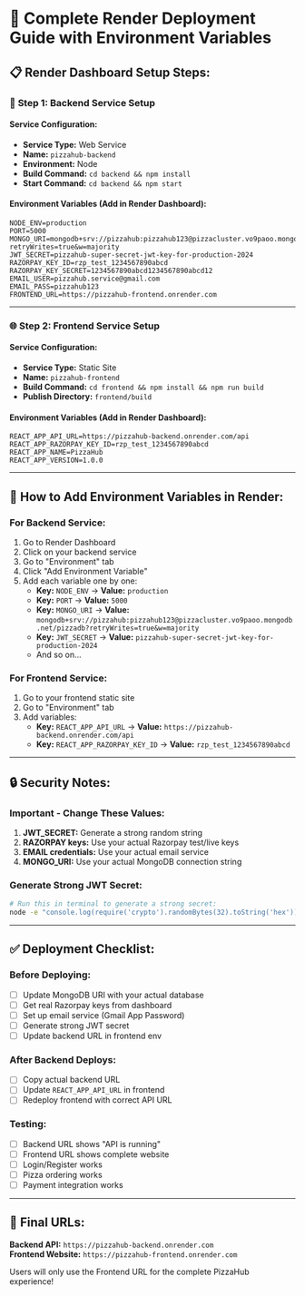 # 🚀 Complete Render Deployment Guide with Environment Variables

## 📋 **Render Dashboard Setup Steps:**

### 🔧 **Step 1: Backend Service Setup**

#### Service Configuration:

- **Service Type:** Web Service
- **Name:** `pizzahub-backend`
- **Environment:** Node
- **Build Command:** `cd backend && npm install`
- **Start Command:** `cd backend && npm start`

#### Environment Variables (Add in Render Dashboard):

```
NODE_ENV=production
PORT=5000
MONGO_URI=mongodb+srv://pizzahub:pizzahub123@pizzacluster.vo9paoo.mongodb.net/pizzadb?retryWrites=true&w=majority
JWT_SECRET=pizzahub-super-secret-jwt-key-for-production-2024
RAZORPAY_KEY_ID=rzp_test_1234567890abcd
RAZORPAY_KEY_SECRET=1234567890abcd1234567890abcd12
EMAIL_USER=pizzahub.service@gmail.com
EMAIL_PASS=pizzahub123
FRONTEND_URL=https://pizzahub-frontend.onrender.com
```

---

### 🌐 **Step 2: Frontend Service Setup**

#### Service Configuration:

- **Service Type:** Static Site
- **Name:** `pizzahub-frontend`
- **Build Command:** `cd frontend && npm install && npm run build`
- **Publish Directory:** `frontend/build`

#### Environment Variables (Add in Render Dashboard):

```
REACT_APP_API_URL=https://pizzahub-backend.onrender.com/api
REACT_APP_RAZORPAY_KEY_ID=rzp_test_1234567890abcd
REACT_APP_NAME=PizzaHub
REACT_APP_VERSION=1.0.0
```

---

## 📝 **How to Add Environment Variables in Render:**

### For Backend Service:

1. Go to Render Dashboard
2. Click on your backend service
3. Go to "Environment" tab
4. Click "Add Environment Variable"
5. Add each variable one by one:
   - **Key:** `NODE_ENV` → **Value:** `production`
   - **Key:** `PORT` → **Value:** `5000`
   - **Key:** `MONGO_URI` → **Value:** `mongodb+srv://pizzahub:pizzahub123@pizzacluster.vo9paoo.mongodb.net/pizzadb?retryWrites=true&w=majority`
   - **Key:** `JWT_SECRET` → **Value:** `pizzahub-super-secret-jwt-key-for-production-2024`
   - And so on...

### For Frontend Service:

1. Go to your frontend static site
2. Go to "Environment" tab
3. Add variables:
   - **Key:** `REACT_APP_API_URL` → **Value:** `https://pizzahub-backend.onrender.com/api`
   - **Key:** `REACT_APP_RAZORPAY_KEY_ID` → **Value:** `rzp_test_1234567890abcd`

---

## 🔒 **Security Notes:**

### **Important - Change These Values:**

1. **JWT_SECRET:** Generate a strong random string
2. **RAZORPAY keys:** Use your actual Razorpay test/live keys
3. **EMAIL credentials:** Use your actual email service
4. **MONGO_URI:** Use your actual MongoDB connection string

### **Generate Strong JWT Secret:**

```bash
# Run this in terminal to generate a strong secret:
node -e "console.log(require('crypto').randomBytes(32).toString('hex'))"
```

---

## ✅ **Deployment Checklist:**

### Before Deploying:

- [ ] Update MongoDB URI with your actual database
- [ ] Get real Razorpay keys from dashboard
- [ ] Set up email service (Gmail App Password)
- [ ] Generate strong JWT secret
- [ ] Update backend URL in frontend env

### After Backend Deploys:

- [ ] Copy actual backend URL
- [ ] Update `REACT_APP_API_URL` in frontend
- [ ] Redeploy frontend with correct API URL

### Testing:

- [ ] Backend URL shows "API is running"
- [ ] Frontend URL shows complete website
- [ ] Login/Register works
- [ ] Pizza ordering works
- [ ] Payment integration works

---

## 🎯 **Final URLs:**

**Backend API:** `https://pizzahub-backend.onrender.com`  
**Frontend Website:** `https://pizzahub-frontend.onrender.com`

Users will only use the Frontend URL for the complete PizzaHub experience!
